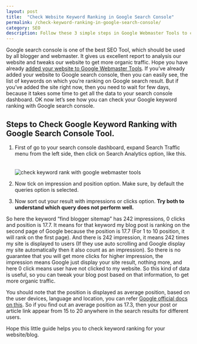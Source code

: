 ```yaml
---
layout: post
title:  "Check Website Keyword Ranking in Google Search Console"
permalink: /check-keyword-ranking-in-google-search-console/
category: SEO
description: Follow these 3 simple steps in Google Webmaster Tools to checkout, your keyword position in Google Search results.
---
```

Google search console is one of the best SEO Tool, which should be used by all blogger and webmaster. It gives us excellent report to analysis our website and tweaks our website to get more organic traffic. Hope you have already [added your website to Google Webmaster Tools](/add-website-to-google-search-console/ "Add your website in Google search console"). If you’ve already added your website to Google search console, then you can easily see, the list of keywords on which you’re ranking on Google search result. But if you’ve added the site right now, then you need to wait for few days, because it takes some time to get all the data to your search console dashboard. OK now let’s see how you can check your Google keyword ranking with Google search console.

## Steps to Check Google Keyword Ranking with Google Search Console Tool. ##

1.	First of go to your search console dashboard, expand Search Traffic menu from the left side, then click on Search Analytics option, like this.  <br/><br/><br/><img class="img-responsive" alt="check keyword rank with google webmaster tools" src="https://cdn.arjunsinh.com/seo/check-keyword-rank-with-google-webmaster-tools.png" title="check keyword rank with google webmaster tools" /><br/>

2.	Now tick on impression and position option. Make sure, by default the queries option is selected.

3.  Now sort out your result with impressions or clicks option. **Try both to understand which query does not perform well.**

So here the keyword “find blogger sitemap” has 242 impressions, 0 clicks and position is 17.7. It means for that keyword my blog post is ranking on the second page of Google because the position is 17.7 (For 1 to 10 position, it will rank on the first page). And there is 242 impression, it means 242 times my site is displayed to users (If they use auto scrolling and Google display my site automatically then it also count as an impression). So there is no guarantee that you will get more clicks for higher impression, the impression means Google just display your site result, nothing more, and here 0 click means user have not clicked to my website. So this kind of data is useful, so you can tweak your blog post based on that information, to get more organic traffic.

You should note that the position is displayed as average position, based on the user devices, language and location, you can refer <a href="https://support.google.com/webmasters/answer/6155685?hl=en#choosingmetrics" rel="nofollow" target="_blank">Google official docs on this</a>. So if you find out an average position as 17.3, then your post or article link appear from 15 to 20 anywhere in the search results for different users.

Hope this little guide helps you to check keyword ranking for your website/blog.
